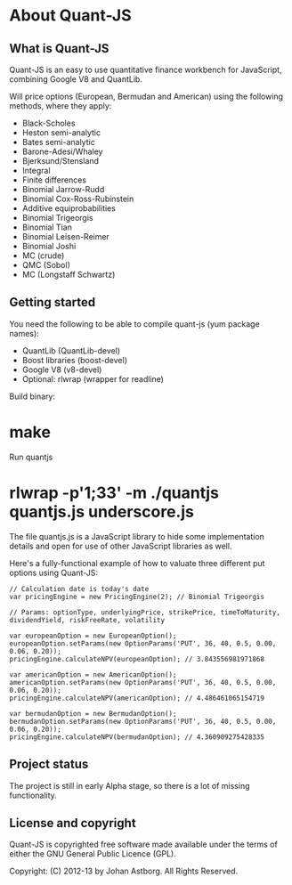 # About Quant-JS #

## What is Quant-JS ##

Quant-JS is an easy to use quantitative finance workbench for JavaScript, combining Google V8 and QuantLib.

Will price options (European, Bermudan and American) using the following methods, where they apply:
- Black-Scholes
- Heston semi-analytic
- Bates semi-analytic
- Barone-Adesi/Whaley
- Bjerksund/Stensland
- Integral
- Finite differences
- Binomial Jarrow-Rudd
- Binomial Cox-Ross-Rubinstein
- Additive equiprobabilities
- Binomial Trigeorgis
- Binomial Tian
- Binomial Leisen-Reimer
- Binomial Joshi
- MC (crude)
- QMC (Sobol)
- MC (Longstaff Schwartz)

## Getting started ##

You need the following to be able to compile quant-js (yum package names):
- QuantLib (QuantLib-devel)
- Boost libraries (boost-devel)
- Google V8 (v8-devel)
- Optional: rlwrap (wrapper for readline)

Build binary:
# make

Run quantjs
# rlwrap -p'1;33' -m ./quantjs quantjs.js underscore.js

The file quantjs.js is a JavaScript library to hide some implementation details and open for use of other JavaScript libraries as well. 

Here's a fully-functional example of how to valuate three different put options using Quant-JS:

    // Calculation date is today's date
	var pricingEngine = new PricingEngine(2); // Binomial Trigeorgis
    
    // Params: optionType, underlyingPrice, strikePrice, timeToMaturity, dividendYield, riskFreeRate, volatility

    var europeanOption = new EuropeanOption();
    europeanOption.setParams(new OptionParams('PUT', 36, 40, 0.5, 0.00, 0.06, 0.20));
    pricingEngine.calculateNPV(europeanOption); // 3.843556981971868

    var americanOption = new AmericanOption();
    americanOption.setParams(new OptionParams('PUT', 36, 40, 0.5, 0.00, 0.06, 0.20));
    pricingEngine.calculateNPV(americanOption); // 4.486461065154719

    var bermudanOption = new BermudanOption();
    bermudanOption.setParams(new OptionParams('PUT', 36, 40, 0.5, 0.00, 0.06, 0.20));
    pricingEngine.calculateNPV(bermudanOption); // 4.360909275428335


## Project status ##
The project is still in early Alpha stage, so there is a lot of missing functionality.

## License and copyright ##

Quant-JS is copyrighted free software made available under the terms
of either the GNU General Public Licence (GPL).

Copyright: (C) 2012-13 by Johan Astborg. All Rights Reserved.
